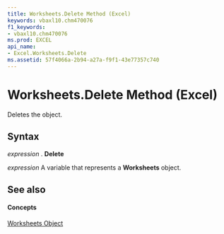 ```yaml
---
title: Worksheets.Delete Method (Excel)
keywords: vbaxl10.chm470076
f1_keywords:
- vbaxl10.chm470076
ms.prod: EXCEL
api_name:
- Excel.Worksheets.Delete
ms.assetid: 57f4066a-2b94-a27a-f9f1-43e77357c740
---
```



# Worksheets.Delete Method (Excel)

Deletes the object.


## Syntax

 _expression_ . **Delete**

 _expression_ A variable that represents a **Worksheets** object.


## See also


#### Concepts


[Worksheets Object](worksheets-object-excel.md)

